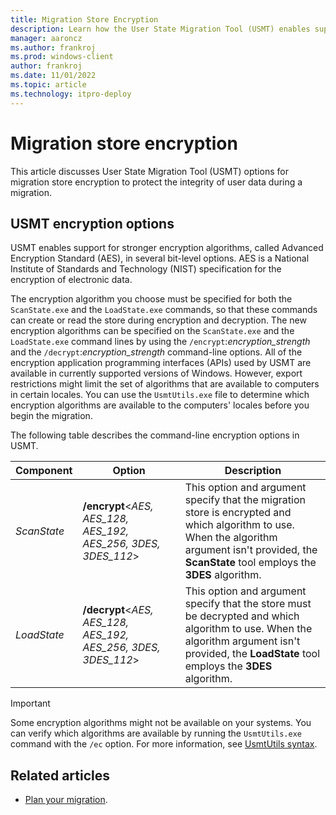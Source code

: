 ```yaml
---
title: Migration Store Encryption
description: Learn how the User State Migration Tool (USMT) enables support for stronger encryption algorithms, called Advanced Encryption Standard (AES).
manager: aaroncz
ms.author: frankroj
ms.prod: windows-client
author: frankroj
ms.date: 11/01/2022
ms.topic: article
ms.technology: itpro-deploy
---
```


# Migration store encryption

This article discusses User State Migration Tool (USMT) options for migration store encryption to protect the integrity of user data during a migration.

## USMT encryption options

USMT enables support for stronger encryption algorithms, called Advanced Encryption Standard (AES), in several bit-level options. AES is a National Institute of Standards and Technology (NIST) specification for the encryption of electronic data.

The encryption algorithm you choose must be specified for both the `ScanState.exe` and the `LoadState.exe` commands, so that these commands can create or read the store during encryption and decryption. The new encryption algorithms can be specified on the `ScanState.exe` and the `LoadState.exe` command lines by using the `/encrypt`:*encryption_strength* and the `/decrypt`:*encryption_strength* command-line options. All of the encryption application programming interfaces (APIs) used by USMT are available in currently supported versions of Windows. However, export restrictions might limit the set of algorithms that are available to computers in certain locales. You can use the `UsmtUtils.exe` file to determine which encryption algorithms are available to the computers' locales before you begin the migration.

The following table describes the command-line encryption options in USMT.

|Component|Option|Description|
|--- |--- |--- |
|*ScanState*|**/encrypt**<*AES, AES_128, AES_192, AES_256, 3DES, 3DES_112*>|This option and argument specify that the migration store is encrypted and which algorithm to use. When the algorithm argument isn't provided, the **ScanState** tool employs the **3DES** algorithm.|
|*LoadState*|**/decrypt**<*AES, AES_128, AES_192, AES_256, 3DES, 3DES_112*>|This option and argument specify that the store must be decrypted and which algorithm to use. When the algorithm argument isn't provided, the **LoadState** tool employs the **3DES** algorithm.|

> [!IMPORTANT]
>
> Some encryption algorithms might not be available on your systems. You can verify which algorithms are available by running the `UsmtUtils.exe` command with the `/ec` option. For more information, see [UsmtUtils syntax](usmt-utilities.md).

## Related articles

- [Plan your migration](usmt-plan-your-migration.md).
